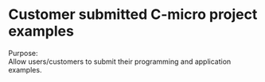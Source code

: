 
# Customer submitted C-micro project examples

Purpose:  
Allow users/customers to submit their programming and application examples. 








